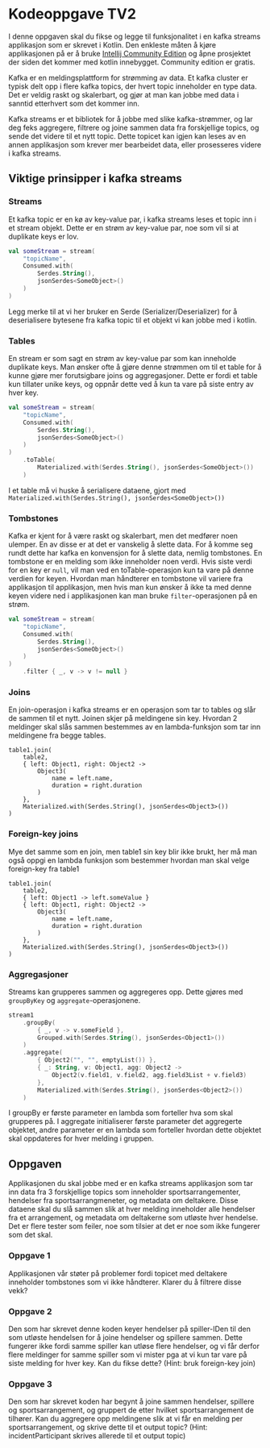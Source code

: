 # Kodeoppgave TV2

I denne oppgaven skal du fikse og legge til funksjonalitet i en kafka streams applikasjon som er skrevet i Kotlin. 
Den enkleste måten å kjøre applikasjonen på er å bruke [Intellij Community Edition](https://www.jetbrains.com/idea/download/) 
og åpne prosjektet der siden det kommer med kotlin innebygget. Community edition er gratis. 

Kafka er en meldingsplattform for strømming av data. Et kafka cluster er typisk delt opp i flere kafka topics, der hvert 
topic inneholder en type data. Det er veldig raskt og skalerbart, og gjør at man kan jobbe med data i sanntid etterhvert 
som det kommer inn. 

Kafka streams er et bibliotek for å jobbe med slike kafka-strømmer, og lar deg feks aggregere, filtrere og joine sammen 
data fra forskjellige topics, og sende det videre til et nytt topic. Dette topicet kan igjen kan leses av en annen 
applikasjon som krever mer bearbeidet data, eller prosesseres videre i kafka streams.

## Viktige prinsipper i kafka streams

### Streams
Et kafka topic er en kø av key-value par, i kafka streams leses et topic inn i et stream objekt. Dette er en strøm av 
key-value par, noe som vil si at duplikate keys er lov.
```kotlin
val someStream = stream(
    "topicName",
    Consumed.with(
        Serdes.String(),
        jsonSerdes<SomeObject>()
    )
)
```
Legg merke til at vi her bruker en Serde (Serializer/Deserializer) for å deserialisere bytesene fra kafka topic til et 
objekt vi kan jobbe med i kotlin.

### Tables
En stream er som sagt en strøm av key-value par som kan inneholde duplikate keys. Man ønsker ofte å gjøre denne strømmen 
om til et table for å kunne gjøre mer forutsigbare joins og aggregasjoner. Dette er fordi et table kun tillater unike 
keys, og oppnår dette ved å kun ta vare på siste entry av hver key. 
```kotlin
val someStream = stream(
    "topicName",
    Consumed.with(
        Serdes.String(),
        jsonSerdes<SomeObject>()
    )
)
    .toTable(
        Materialized.with(Serdes.String(), jsonSerdes<SomeObject>())
    )
```
I et table må vi huske å serialisere dataene, gjort med `Materialized.with(Serdes.String(), jsonSerdes<SomeObject>())`

### Tombstones
Kafka er kjent for å være raskt og skalerbart, men det medfører noen ulemper. En av disse er at det er vanskelig å 
slette data. For å komme seg rundt dette har kafka en konvensjon for å slette data, nemlig tombstones. En tombstone er 
en melding som ikke inneholder noen verdi. Hvis siste verdi for en key er `null`, vil man ved en toTable-operasjon kun 
ta vare på denne verdien for keyen. Hvordan man håndterer en tombstone vil variere fra applikasjon til applikasjon, men 
hvis man kun ønsker å ikke ta med denne keyen videre ned i applikasjonen kan man bruke `filter`-operasjonen på en strøm.
```kotlin
val someStream = stream(
    "topicName",
    Consumed.with(
        Serdes.String(),
        jsonSerdes<SomeObject>()
    )
)
    .filter { _, v -> v != null }
```

### Joins
En join-operasjon i kafka streams er en operasjon som tar to tables og slår de sammen til et nytt. Joinen skjer på 
meldingene sin key. Hvordan 2 meldinger skal slås sammen bestemmes av en lambda-funksjon som tar inn meldingene fra 
begge tables.
```
table1.join(
    table2, 
    { left: Object1, right: Object2 -> 
        Object3(
            name = left.name, 
            duration = right.duration
        )
    }, 
    Materialized.with(Serdes.String(), jsonSerdes<Object3>())
)
```

### Foreign-key joins
Mye det samme som en join, men table1 sin key blir ikke brukt, her må man også oppgi en lambda funksjon som bestemmer 
hvordan man skal velge foreign-key fra table1
```
table1.join(
    table2, 
    { left: Object1 -> left.someValue }
    { left: Object1, right: Object2 -> 
        Object3(
            name = left.name, 
            duration = right.duration
        )
    }, 
    Materialized.with(Serdes.String(), jsonSerdes<Object3>())
)
```

### Aggregasjoner
Streams kan grupperes sammen og aggregeres opp. Dette gjøres med `groupByKey` og `aggregate`-operasjonene. 
```kotlin
stream1
    .groupBy(
        { _, v -> v.someField },
        Grouped.with(Serdes.String(), jsonSerdes<Object1>())
    )
    .aggregate(
        { Object2("", "", emptyList()) },
        { _: String, v: Object1, agg: Object2 ->
            Object2(v.field1, v.field2, agg.field3List + v.field3)
        },
        Materialized.with(Serdes.String(), jsonSerdes<Object2>())
    )
```
I groupBy er første parameter en lambda som forteller hva som skal grupperes på. I aggregate initialiserer første 
parameter det aggregerte objektet, andre parameter er en lambda som forteller hvordan dette objektet skal oppdateres for 
hver melding i gruppen.


## Oppgaven
Applikasjonen du skal jobbe med er en kafka streams applikasjon som tar inn data fra 3 forskjellige topics som inneholder 
sportsarrangementer, hendelser fra sportsarrangmeneter, og metadata om deltakere. Disse dataene skal du slå sammen slik at 
hver melding inneholder alle hendelser fra et arrangement, og metadata om deltakerne som utløste hver hendelse. Det er 
flere tester som feiler, noe som tilsier at det er noe som ikke fungerer som det skal.


### Oppgave 1
Applikasjonen vår støter på problemer fordi topicet med deltakere inneholder tombstones som vi ikke håndterer. Klarer 
du å filtrere disse vekk?

### Oppgave 2
Den som har skrevet denne koden keyer hendelser på spiller-IDen til den som utløste hendelsen for å joine hendelser og 
spillere sammen. Dette fungerer ikke fordi samme spiller kan utløse flere hendelser, og vi får derfor flere meldinger 
for samme spiller som vi mister pga at vi kun tar vare på siste melding for hver key. Kan du fikse dette? 
(Hint: bruk foreign-key join)

### Oppgave 3
Den som har skrevet koden har begynt å joine sammen hendelser, spillere og sportsarrangement, og gruppert de etter 
hvilket sportsarrangement de tilhører. Kan du aggregere opp meldingene slik at vi får en melding per sportsarrangement, 
og skrive dette til et output topic? (Hint: incidentParticipant skrives allerede til et output topic)